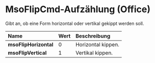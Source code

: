 
# MsoFlipCmd-Aufzählung (Office)

Gibt an, ob eine Form horizontal oder vertikal gekippt werden soll.



|**Name**|**Wert**|**Beschreibung**|
|:-----|:-----|:-----|
|**msoFlipHorizontal**|0|Horizontal kippen.|
|**msoFlipVertical**|1|Vertikal kippen.|
